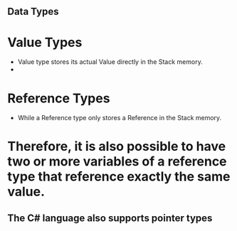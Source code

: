 ## Data Types
# Value Types
- Value type stores its actual Value directly in the Stack memory.
- 
# Reference Types
- While a Reference type only stores a Reference in the Stack memory.
# Therefore, it is also possible to have two or more variables of a reference type that reference exactly the same value.

## The C# language also supports pointer types